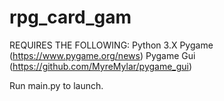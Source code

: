 # rpg_card_gam

REQUIRES THE FOLLOWING:
Python 3.X
Pygame (https://www.pygame.org/news)
Pygame Gui (https://github.com/MyreMylar/pygame_gui)

Run main.py to launch.
